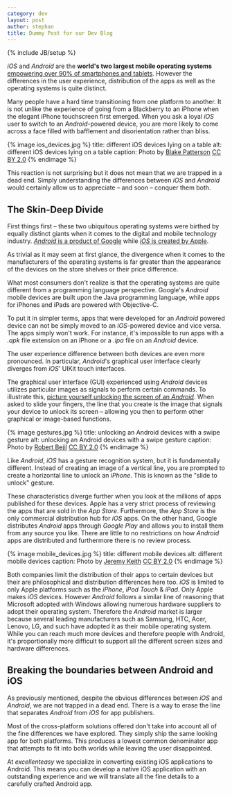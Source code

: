 ```yaml
---
category: dev
layout: post
author: stephan
title: Dummy Post for our Dev Blog
---
```

{% include JB/setup %}

*iOS* and *Android* are the **world's two largest mobile operating systems** [empowering over 90% of smartphones and tablets](http://en.wikipedia.org/wiki/Usage_share_of_operating_systems#Mobile_devices). However the differences in the user experience, distribution of the apps as well as the operating systems is quite distinct.

Many people have a hard time transitioning from one platform to another. It is not unlike the experience of going from a Blackberry to an iPhone when the elegant iPhone touchscreen first emerged. When you ask a loyal *iOS* user to switch to an *Android*-powered device, you are more likely to come across a face filled with bafflement and disorientation rather than bliss.

{% image ios_devices.jpg %}
  title: different iOS devices lying on a table
  alt: different iOS devices lying on a table
  caption: Photo by [Blake Patterson](http://www.flickr.com/photos/35448539@N00/4773693893) [CC BY 2.0](http://creativecommons.org/licenses/by/2.0/)
{% endimage %}

This reaction is not surprising but it does not mean that we are trapped in a dead end. Simply understanding the differences between *iOS* and *Android* would certainly allow us to appreciate – and soon – conquer them both.

## The Skin-Deep Divide

First things first – these two ubiquitous operating systems were birthed by equally distinct giants when it comes to the digital and mobile technology industry. <!-- more --><span id="more"></span>[*Android* is a product of Google](http://www.android.com/) while [*iOS* is created by Apple](http://www.apple.com/iphone/ios/).

As trivial as it may seem at first glance, the divergence when it comes to the manufacturers of the operating systems is far greater than the appearance of the devices on the store shelves or their price difference.

What most consumers don't realize is that the operating systems are quite different from a programming language perspective. Google's *Android* mobile devices are built upon the Java programming language, while apps for iPhones and iPads are powered with Objective-C.

To put it in simpler terms, apps that were developed for an *Android* powered device can not be simply moved to an *iOS*-powered device and vice versa. The apps simply won't work. For instance, it's impossible to run apps with a *.apk* file extension on an iPhone or a *.ipa* file on an *Android* device.

The user experience difference between both devices are even more pronounced. In particular, *Android*'s graphical user interface clearly diverges from *iOS*' UIKit touch interfaces.

The graphical user interface (GUI) experienced using *Android* devices utilizes particular images as signals to perform certain commands. To illustrate this, [picture yourself unlocking the screen of an *Android*](http://www.android.com/about/ice-cream-sandwich/#face-unlock). When asked to slide your fingers, the line that you create is the image that signals your device to unlock its screen – allowing you then to perform other graphical or image-based functions.

{% image gestures.jpg %}
  title: unlocking an Android devices with a swipe gesture
  alt: unlocking an Android devices with a swipe gesture
  caption: Photo by [Robert Bejil](http://www.flickr.com/photos/28618109@N05/6783731870/) [CC BY 2.0](http://creativecommons.org/licenses/by/2.0/)
{% endimage %}

Like *Android*, *iOS* has a gesture recognition system, but it is fundamentally different. Instead of creating an image of a vertical line, you are prompted to create a horizontal line to unlock an *iPhone*. This is known as the "slide to unlock" gesture.

These characteristics diverge further when you look at the millions of apps published for these devices. Apple has a very strict process of reviewing the apps that are sold in the *App Store*. Furthermore, the *App Store* is the only commercial distribution hub for *iOS* apps. On the other hand, Google distributes *Android* apps through *Google Play* and allows you to install them from any source you like. There are little to no restrictions on how *Android* apps are distributed and furthermore there is no review process.

{% image mobile_devices.jpg %}
  title: different mobile devices
  alt: different mobile devices
  caption: Photo by [Jeremy Keith](http://www.flickr.com/photos/74105777@N00/7753864240/) [CC BY 2.0](http://creativecommons.org/licenses/by/2.0/)
{% endimage %}

Both companies limit the distribution of their apps to certain devices but their are philosophical and distribution differences here too. *iOS* is limited to only Apple platforms such as the *iPhone*, *iPod Touch* & *iPad*. Only Apple makes *iOS* devices. However *Android* follows a similar line of reasoning that Microsoft adopted with Windows allowing numerous hardware suppliers to adopt their operating system. Therefore the *Android* market is larger because several leading manufacturers such as Samsung, HTC, Acer, Lenovo, LG, and such have adopted it as their mobile operating system. While you can reach much more devices and therefore people with Android, it's proportionally more difficult to support all the different screen sizes and hardware differences.

## Breaking the boundaries between Android and iOS

As previously mentioned, despite the obvious differences between *iOS* and *Android*, we are not trapped in a dead end. There is a way to erase the line that separates *Android* from *iOS* for app publishers.

Most of the cross-platform solutions offered don't take into account all of the fine differences we have explored. They simply ship the same looking app for both platforms. This produces a lowest common denominator app that attempts to fit into both worlds while leaving the user disappointed.

At *excellenteasy* we specialize in converting existing iOS applications to Android. This means you can develop a native iOS application with an outstanding experience and we will translate all the fine details to a carefully crafted Android app.
